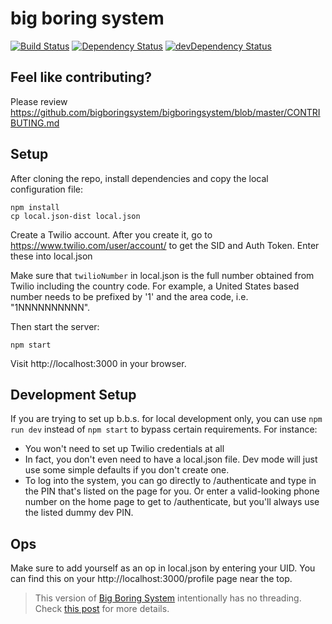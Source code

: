 # big boring system

[![Build Status](https://travis-ci.org/bigboringsystem/bigboringsystem.svg)](https://travis-ci.org/bigboringsystem/bigboringsystem) [![Dependency Status](https://david-dm.org/bigboringsystem/bigboringsystem.svg)](https://david-dm.org/bigboringsystem/bigboringsystem)  [![devDependency Status](https://david-dm.org/bigboringsystem/bigboringsystem/dev-status.svg)](https://david-dm.org/bigboringsystem/bigboringsystem#info=devDependencies)

## Feel like contributing?

Please review https://github.com/bigboringsystem/bigboringsystem/blob/master/CONTRIBUTING.md

## Setup

After cloning the repo, install dependencies and copy the local configuration file:

    npm install
    cp local.json-dist local.json

Create a Twilio account. After you create it, go to https://www.twilio.com/user/account/ to get the SID and Auth Token. Enter these into local.json

Make sure that `twilioNumber` in local.json is the full number obtained
from Twilio including the country code. For example, a United States based
number needs to be prefixed by '1' and the area code, i.e. "1NNNNNNNNNN".

Then start the server:

    npm start

Visit http://localhost:3000 in your browser.

## Development Setup

If you are trying to set up b.b.s. for local development only, you can use `npm run dev` instead of `npm start` to bypass certain requirements. For instance:

* You won't need to set up Twilio credentials at all
* In fact, you don't even need to have a local.json file. Dev mode will just use some simple defaults if you don't create one.
* To log into the system, you can go directly to /authenticate and type in the PIN that's listed on the page for you. Or enter a valid-looking phone number on the home page to get to /authenticate, but you'll always use the listed dummy dev PIN.

## Ops

Make sure to add yourself as an op in local.json by entering your UID. You can find this on your http://localhost:3000/profile page near the top.

> This version of [Big Boring System](http://bigboringsystem.com) intentionally has
> no threading. Check [this post][post_no_threading] for more details.

[post_no_threading]: http://bigboringsystem.com/post/user!2c0346c9-6434-41aa-8ee8-4167c1af5b70!1419794369

